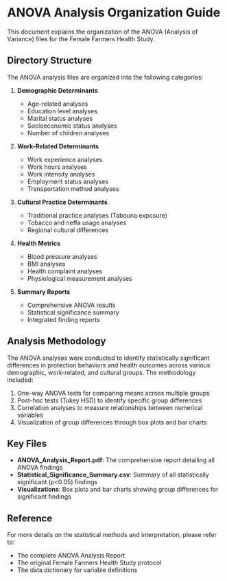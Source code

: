 # ANOVA Analysis Organization Guide

This document explains the organization of the ANOVA (Analysis of Variance) files for the Female Farmers Health Study.

## Directory Structure

The ANOVA analysis files are organized into the following categories:

1. **Demographic Determinants**
   - Age-related analyses
   - Education level analyses
   - Marital status analyses
   - Socioeconomic status analyses
   - Number of children analyses

2. **Work-Related Determinants**
   - Work experience analyses
   - Work hours analyses
   - Work intensity analyses
   - Employment status analyses
   - Transportation method analyses

3. **Cultural Practice Determinants**
   - Traditional practice analyses (Tabouna exposure)
   - Tobacco and neffa usage analyses
   - Regional cultural differences

4. **Health Metrics**
   - Blood pressure analyses
   - BMI analyses
   - Health complaint analyses
   - Physiological measurement analyses

5. **Summary Reports**
   - Comprehensive ANOVA results
   - Statistical significance summary
   - Integrated finding reports

## Analysis Methodology

The ANOVA analyses were conducted to identify statistically significant differences in protection behaviors and health outcomes across various demographic, work-related, and cultural groups. The methodology included:

1. One-way ANOVA tests for comparing means across multiple groups
2. Post-hoc tests (Tukey HSD) to identify specific group differences
3. Correlation analyses to measure relationships between numerical variables
4. Visualization of group differences through box plots and bar charts

## Key Files

- **ANOVA_Analysis_Report.pdf**: The comprehensive report detailing all ANOVA findings
- **Statistical_Significance_Summary.csv**: Summary of all statistically significant (p<0.05) findings
- **Visualizations**: Box plots and bar charts showing group differences for significant findings

## Reference

For more details on the statistical methods and interpretation, please refer to:
- The complete ANOVA Analysis Report
- The original Female Farmers Health Study protocol
- The data dictionary for variable definitions